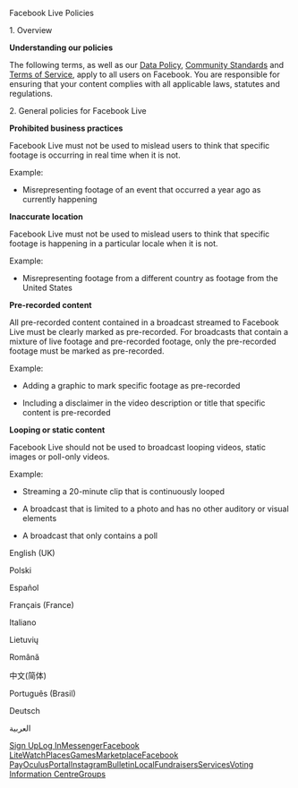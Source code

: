 Facebook Live Policies

1\. Overview

**Understanding our policies**

The following terms, as well as our [Data Policy](https://www.facebook.com/about/privacy/), [Community Standards](https://www.facebook.com/communitystandards/) and [Terms of Service](https://www.facebook.com/legal/terms), apply to all users on Facebook. You are responsible for ensuring that your content complies with all applicable laws, statutes and regulations.

2\. General policies for Facebook Live

**Prohibited business practices**

Facebook Live must not be used to mislead users to think that specific footage is occurring in real time when it is not.

Example:

*   Misrepresenting footage of an event that occurred a year ago as currently happening

**Inaccurate location**

Facebook Live must not be used to mislead users to think that specific footage is happening in a particular locale when it is not.

Example:

*   Misrepresenting footage from a different country as footage from the United States

**Pre-recorded content**

All pre-recorded content contained in a broadcast streamed to Facebook Live must be clearly marked as pre-recorded. For broadcasts that contain a mixture of live footage and pre-recorded footage, only the pre-recorded footage must be marked as pre-recorded.

Example:

*   Adding a graphic to mark specific footage as pre-recorded

*   Including a disclaimer in the video description or title that specific content is pre-recorded

**Looping or static content**

Facebook Live should not be used to broadcast looping videos, static images or poll-only videos.

Example:

*   Streaming a 20-minute clip that is continuously looped

*   A broadcast that is limited to a photo and has no other auditory or visual elements

*   A broadcast that only contains a poll

English (UK)

Polski

Español

Français (France)

Italiano

Lietuvių

Română

中文(简体)

Português (Brasil)

Deutsch

العربية

[Sign Up](https://www.facebook.com/reg/)[Log In](https://www.facebook.com/login/)[Messenger](https://l.facebook.com/l.php?u=https%3A%2F%2Fmessenger.com%2F&h=AT2H3aP4GPa9j2PgL8s_rZn9K1a2a_yCHYcGz44UiNfOcpAA1RvvVXH8A7HaBbSbgcYxpr9TznX3JB5EhWUw-HtZ3FWyYVrhDoLmJyOg_S14_kMOf_CSGlcQll7xV_8KPNrv016OyUtVOHlqiRtABEEqPpJ2tnpnd_6n5g)[Facebook Lite](https://www.facebook.com/lite/)[Watch](https://en-gb.facebook.com/watch/)[Places](https://www.facebook.com/places/)[Games](https://www.facebook.com/games/)[Marketplace](https://www.facebook.com/marketplace/)[Facebook Pay](https://pay.facebook.com/)[Oculus](https://l.facebook.com/l.php?u=https%3A%2F%2Fwww.oculus.com%2F&h=AT2H3aP4GPa9j2PgL8s_rZn9K1a2a_yCHYcGz44UiNfOcpAA1RvvVXH8A7HaBbSbgcYxpr9TznX3JB5EhWUw-HtZ3FWyYVrhDoLmJyOg_S14_kMOf_CSGlcQll7xV_8KPNrv016OyUtVOHlqiRtABEEqPpJ2tnpnd_6n5g)[Portal](https://portal.facebook.com/)[Instagram](https://l.facebook.com/l.php?u=https%3A%2F%2Fwww.instagram.com%2F&h=AT2H3aP4GPa9j2PgL8s_rZn9K1a2a_yCHYcGz44UiNfOcpAA1RvvVXH8A7HaBbSbgcYxpr9TznX3JB5EhWUw-HtZ3FWyYVrhDoLmJyOg_S14_kMOf_CSGlcQll7xV_8KPNrv016OyUtVOHlqiRtABEEqPpJ2tnpnd_6n5g)[Bulletin](https://www.bulletin.com/)[Local](https://www.facebook.com/local/lists/245019872666104/)[Fundraisers](https://www.facebook.com/fundraisers/)[Services](https://www.facebook.com/biz/directory/)[Voting Information Centre](https://www.facebook.com/votinginformationcenter/?entry_point=c2l0ZQ%3D%3D)[Groups](https://www.facebook.com/groups/explore/)